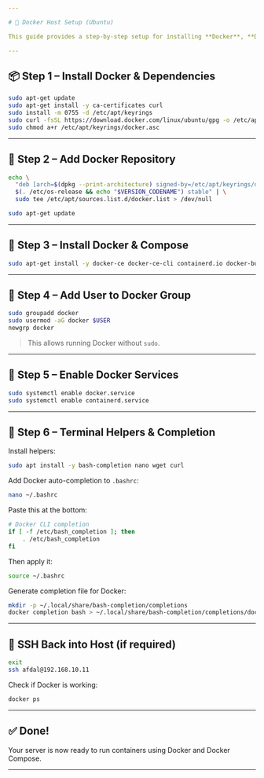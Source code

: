 ```yaml
---

# 🐳 Docker Host Setup (Ubuntu)

This guide provides a step-by-step setup for installing **Docker**, **Docker Compose**, and essential CLI tools on a fresh Ubuntu machine. It also includes bash completion setup for better terminal UX.

---
```


## 📦 Step 1 – Install Docker & Dependencies

```bash
sudo apt-get update
sudo apt-get install -y ca-certificates curl
sudo install -m 0755 -d /etc/apt/keyrings
sudo curl -fsSL https://download.docker.com/linux/ubuntu/gpg -o /etc/apt/keyrings/docker.asc
sudo chmod a+r /etc/apt/keyrings/docker.asc
```

---

## 📁 Step 2 – Add Docker Repository

```bash
echo \
  "deb [arch=$(dpkg --print-architecture) signed-by=/etc/apt/keyrings/docker.asc] https://download.docker.com/linux/ubuntu \
  $(. /etc/os-release && echo "$VERSION_CODENAME") stable" | \
  sudo tee /etc/apt/sources.list.d/docker.list > /dev/null

sudo apt-get update
```

---

## 🐋 Step 3 – Install Docker & Compose

```bash
sudo apt-get install -y docker-ce docker-ce-cli containerd.io docker-buildx-plugin docker-compose-plugin bash-completion nano wget curl
```

---

## 👤 Step 4 – Add User to Docker Group

```bash
sudo groupadd docker
sudo usermod -aG docker $USER
newgrp docker
```

> This allows running Docker without `sudo`.

---

## 🔁 Step 5 – Enable Docker Services

```bash
sudo systemctl enable docker.service
sudo systemctl enable containerd.service
```

---

## 🧠 Step 6 – Terminal Helpers & Completion

Install helpers:

```bash
sudo apt install -y bash-completion nano wget curl
```

Add Docker auto-completion to `.bashrc`:

```bash
nano ~/.bashrc
```

Paste this at the bottom:

```bash
# Docker CLI completion
if [ -f /etc/bash_completion ]; then
    . /etc/bash_completion
fi
```

Then apply it:

```bash
source ~/.bashrc
```

Generate completion file for Docker:

```bash
mkdir -p ~/.local/share/bash-completion/completions
docker completion bash > ~/.local/share/bash-completion/completions/docker
```

---

## 🔌 SSH Back into Host (if required)

```bash
exit
ssh afdal@192.168.10.11
```

Check if Docker is working:

```bash
docker ps
```

---

## ✅ Done!

Your server is now ready to run containers using Docker and Docker Compose.

---
